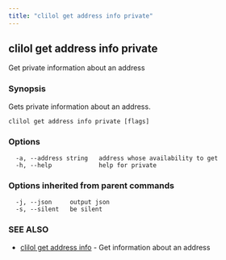 ```yaml
---
title: "clilol get address info private"
---
```

## clilol get address info private

Get private information about an address

### Synopsis

Gets private information about an address.

```
clilol get address info private [flags]
```

### Options

```
  -a, --address string   address whose availability to get
  -h, --help             help for private
```

### Options inherited from parent commands

```
  -j, --json     output json
  -s, --silent   be silent
```

### SEE ALSO

* [clilol get address info](clilol_get_address_info.md)	 - Get information about an address

